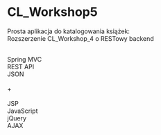 # CL_Workshop5

Prosta aplikacja do katalogowania książek:<br>
Rozszerzenie CL_Workshop_4 o RESTowy backend
<br><br>

Spring MVC<br>
REST API<br>
JSON
<br><br>
+
<br><br>
JSP<br>
JavaScript<br>
jQuery<br>
AJAX
